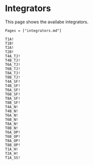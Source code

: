 # Integrators
This page shows the availabe integrators.

```@index
Pages = ["integrators.md"]
```

```@docs
T1A!
T1B!
T2A!
T2B!
T4A_TJ!
T4B_TJ!
T6A_TJ!
T6B_TJ!
T8A_TJ!
T8B_TJ!
T4A_SF!
T4B_SF!
T6A_SF!
T6B_SF!
T8A_SF!
T8B_SF!
T4A_N!
T4B_N!
T6A_N!
T6B_N!
T8A_N!
T8B_N!
T6A_OP!
T6B_OP!
T8A_OP!
T8B_OP!
T1A_H!
T2A_H!
T1A_SS!
```